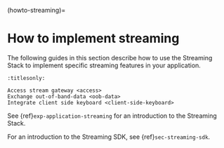 (howto-streaming)=
# How to implement streaming

The following guides in this section describe how to use the Streaming Stack to implement specific streaming features in your application.

```{toctree}
:titlesonly:

Access stream gateway <access>
Exchange out-of-band-data <oob-data>
Integrate client side keyboard <client-side-keyboard>
```

See {ref}`exp-application-streaming` for an introduction to the Streaming Stack.

For an introduction to the Streaming SDK, see {ref}`sec-streaming-sdk`.
